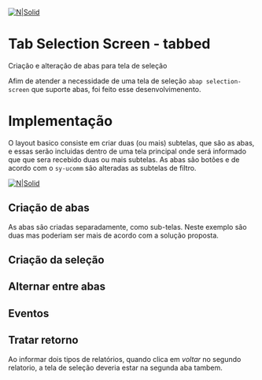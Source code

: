 [![N|Solid](https://wiki.scn.sap.com/wiki/download/attachments/1710/ABAP%20Development.png?version=1&modificationDate=1446673897000&api=v2)](https://www.sap.com/brazil/developer.html)

# Tab Selection Screen - tabbed
Criação e alteração de abas para tela de seleção

Afim de atender a necessidade de uma tela de seleção `abap selection-screen` que suporte abas, foi feito esse desenvolvimenento.

# Implementação #
O layout basico consiste em criar duas (ou mais) subtelas, que são as abas, e essas serão incluidas dentro de uma tela principal onde será informado que que sera recebido duas ou mais subtelas. As abas são botões e de acordo com o `sy-ucomm` são alteradas as subtelas de filtro.

[![N|Solid](https://uploaddeimagens.com.br/images/002/523/886/original/Screen_Shot_2019-12-02_at_5.33.06_pm.png)](https://www.sap.com/brazil/developer.html)

## Criação de abas ##
As abas são criadas separadamente, como sub-telas. Neste exemplo são duas mas poderiam ser mais de acordo com a solução proposta.

## Criação da seleção ##

## Alternar entre abas ## 

## Eventos ##

## Tratar retorno ## 

Ao informar dois tipos de relatórios, quando clica em _voltar_ no segundo relatorio, a tela de seleção deveria estar na segunda aba tambem.
